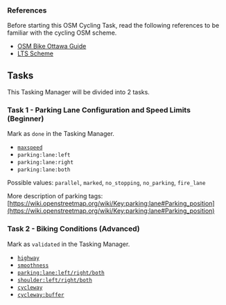 ### References

Before starting this OSM Cycling Task, read the following references to be familiar with the cycling OSM scheme.

- [OSM Bike Ottawa Guide](https://github.com/osmottawa/OSM-Bike-Ottawa-Tagging-Guide)
- [LTS Scheme](https://docs.google.com/document/d/1GUjh7mXMvU8DuqyOxof6IMYdlEgGU5Y0-oyUhw3TlHE)

## Tasks

This Tasking Manager will be divided into 2 tasks.

### Task 1 - Parking Lane Configuration and Speed Limits (Beginner)

Mark as `done` in the Tasking Manager.

- [`maxspeed`](https://github.com/osmottawa/OSM-Bike-Ottawa-Tagging-Guide#speed-limit)
- `parking:lane:left`
- `parking:lane:right`
- `parking:lane:both`

Possible values: `parallel`, `marked`, `no_stopping`, `no_parking`, `fire_lane`

More description of parking tags: [https://wiki.openstreetmap.org/wiki/Key:parking:lane#Parking_position](https://wiki.openstreetmap.org/wiki/Key:parking:lane#Parking_position)

### Task 2 - Biking Conditions (Advanced)

Mark as `validated` in the Tasking Manager.

- [`highway`](https://github.com/osmottawa/OSM-Bike-Ottawa-Tagging-Guide#highway)
- [`smoothness`](https://github.com/osmottawa/OSM-Bike-Ottawa-Tagging-Guide#smoothness)
- [`parking:lane:left/right/both`](https://github.com/osmottawa/OSM-Bike-Ottawa-Tagging-Guide#parking)
- [`shoulder:left/right/both`](https://github.com/osmottawa/OSM-Bike-Ottawa-Tagging-Guide#Shoulder)
- [`cycleway`](https://github.com/osmottawa/OSM-Bike-Ottawa-Tagging-Guide#bi-directional-protected-cycletrack)
- [`cycleway:buffer`](https://github.com/osmottawa/OSM-Bike-Ottawa-Tagging-Guide#buffered-bike-lane)




